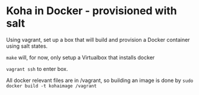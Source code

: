 Koha in Docker - provisioned with salt
===

Using vagrant, set up a box that will build and provision a Docker container
using salt states.

`make` will, for now, only setup a Virtualbox that installs docker

`vagrant ssh` to enter box.

All docker relevant files are in /vagrant, so building an image is done by
```sudo docker build -t kohaimage /vagrant```
